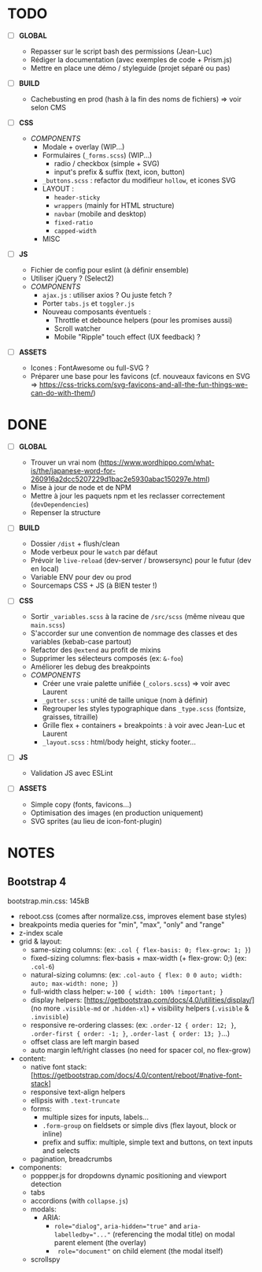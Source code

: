 # TODO

- [ ] **GLOBAL**
  - Repasser sur le script bash des permissions (Jean-Luc)
  - Rédiger la documentation (avec exemples de code + Prism.js)
  - Mettre en place une démo / styleguide (projet séparé ou pas)

- [ ] **BUILD**
  - Cachebusting en prod (hash à la fin des noms de fichiers) => voir selon CMS

- [ ] **CSS**
  - _COMPONENTS_
    - Modale + overlay (WIP...)
    - Formulaires (`_forms.scss`) (WIP...)
      - radio / checkbox (simple + SVG)
      - input's prefix & suffix (text, icon, button)
    - `_buttons.scss` : refactor du modifieur `hollow`, et icones SVG
    - LAYOUT :
      - `header-sticky`
      - `wrappers` (mainly for HTML structure)
      - `navbar` (mobile and desktop)
      - `fixed-ratio`
      - `capped-width`
    - MISC

- [ ] **JS**
  - Fichier de config pour eslint (à définir ensemble)
  - Utiliser jQuery ? (Select2)
  - _COMPONENTS_
    - `ajax.js` : utiliser axios ? Ou juste fetch ?
    - Porter `tabs.js` et `toggler.js`
    - Nouveau composants éventuels :
      - Throttle et debounce helpers (pour les promises aussi)
      - Scroll watcher
      - Mobile "Ripple" touch effect (UX feedback) ?

- [ ] **ASSETS**
  - Icones : FontAwesome ou full-SVG ?
  - Préparer une base pour les favicons (cf. nouveaux favicons en SVG => https://css-tricks.com/svg-favicons-and-all-the-fun-things-we-can-do-with-them/)

# DONE

- [ ] **GLOBAL**
  - Trouver un vrai nom (https://www.wordhippo.com/what-is/the/japanese-word-for-260916a2dcc5207229d1bac2e5930abac150297e.html)
  - Mise à jour de node et de NPM
  - Mettre à jour les paquets npm et les reclasser correctement (`devDependencies`)
  - Repenser la structure 

- [ ] **BUILD**
  - Dossier `/dist` + flush/clean
  - Mode verbeux pour le `watch` par défaut
  - Prévoir le `live-reload` (dev-server / browsersync) pour le futur (dev en local)
  - Variable ENV pour dev ou prod
  - Sourcemaps CSS + JS (à BIEN tester !)

- [ ] **CSS**
  - Sortir `_variables.scss` à la racine de `/src/scss` (même niveau que `main.scss`)
  - S'accorder sur une convention de nommage des classes et des variables (kebab-case partout)
  - Refactor des `@extend` au profit de mixins
  - Supprimer les sélecteurs composés (ex: `&-foo`)
  - Améliorer les debug des breakpoints
  - _COMPONENTS_
    - Créer une vraie palette unifiée (`_colors.scss`) => voir avec Laurent
    - `_gutter.scss` : unité de taille unique (nom à définir)
    - Regrouper les styles typographique dans `_type.scss` (fontsize, graisses, titraille)
    - Grille flex + containers + breakpoints : à voir avec Jean-Luc et Laurent
    - `_layout.scss` : html/body height, sticky footer...

- [ ] **JS**
  - Validation JS avec ESLint

- [ ] **ASSETS**
  - Simple copy (fonts, favicons...)
  - Optimisation des images (en production uniquement)
  - SVG sprites (au lieu de icon-font-plugin)


# NOTES

## Bootstrap 4

bootstrap.min.css: 145kB

* reboot.css (comes after normalize.css, improves element base styles)
* breakpoints media queries for "min", "max", "only" and "range"
* z-index scale
* grid & layout:
  * same-sizing columns: (ex: `.col { flex-basis: 0; flex-grow: 1; }`)
  * fixed-sizing columns: flex-basis + max-width (+ flex-grow: 0;) (ex: `.col-6`)
  * natural-sizing columns: (ex: `.col-auto { flex: 0 0 auto; width: auto; max-width: none; }`)
  * full-width class helper: `w-100 { width: 100% !important; }`
  * display helpers: [https://getbootstrap.com/docs/4.0/utilities/display/] (no more `.visible-md` or `.hidden-xl`) + visibility helpers (`.visible` & `.invisible`)
  * responsive re-ordering classes: (ex: `.order-12 { order: 12; }`, `.order-first { order: -1; }`, `.order-last { order: 13; }`...)
  * offset class are left margin based
  * auto margin left/right classes (no need for spacer col, no flex-grow)
* content:
  * native font stack: [https://getbootstrap.com/docs/4.0/content/reboot/#native-font-stack]
  * responsive text-align helpers
  * ellipsis with `.text-truncate`
  * forms:
    * multiple sizes for inputs, labels...
    * `.form-group` on fieldsets or simple divs (flex layout, block or inline)
    * prefix and suffix: multiple, simple text and buttons, on text inputs and selects
  * pagination, breadcrumbs
* components:
  * poppper.js for dropdowns dynamic positioning and viewport detection
  * tabs
  * accordions (with `collapse.js`)
  * modals: 
    * ARIA:
      * `role="dialog"`, `aria-hidden="true"` and `aria-labelledby="..."` (referencing the modal title) on modal parent element (the overlay)
      * ` role="document"` on child element (the modal itself)
  * scrollspy

